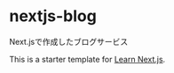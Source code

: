 # nextjs-blog
Next.jsで作成したブログサービス

This is a starter template for [Learn Next.js](https://nextjs.org/learn).
